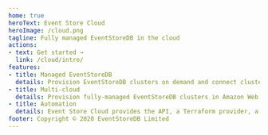 ```yaml
---
home: true
heroText: Event Store Cloud
heroImage: /cloud.png
tagline: Fully managed EventStoreDB in the cloud
actions:
- text: Get started →
  link: /cloud/intro/
features:
- title: Managed EventStoreDB
  details: Provision EventStoreDB clusters on demand and connect clusters to your chosen cloud infrastructure provider. Other features include automated vertical scaling, disk resizing, cluster version upgrades, and cluster health management.
- title: Multi-cloud
  details: Provision fully-managed EventStoreDB clusters in Amazon Web Services, Google Cloud Platform and Microsoft Azure.
- title: Automation
  details: Event Store Cloud provides the API, a Terraform provider, a Pulumi provider, and a CLI tool to automate any operation accessible from the console.
footer: Copyright © 2020 EventStoreDB Limited
---
```

